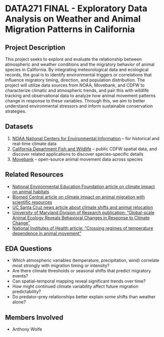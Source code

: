 # DATA271 FINAL - Exploratory Data Analysis on Weather and Animal Migration Patterns in California

## Project Description
This project seeks to explore and evaluate the relationship between atmospheric and weather conditions and the migratory behavior of animal species in California. By integrating meteorological data and ecological records, the goal is to identify environmental triggers or correlations that influence migratory timing, direction, and population distribution. The project will utilize data sources from NOAA, Movebank, and CDFW to characterize climatic and atmospheric trends, and pair this with wildlife tracking and observational data to analyze how animal movement patterns change in response to these variables. Through this, we aim to better understand environmental stressors and inform sustainable conservation strategies.

## Datasets
1. [NOAA National Centers for Environmental Information](https://www.ncei.noaa.gov/) – for historical and real-time climate data
2. [California Department Fish and Wildlife](https://data-cdfw.opendata.arcgis.com/search?q=barn%20owl&tags=species) – public CDFW spatial data, and discover related applications to discover species-specific details
3. [Movebank](https://www.movebank.org/) – open-source animal movement data across species 

## Related Resources
- [National Environmental Education Foundation article on climate impact on animal habitats](https://www.neefusa.org/story/climate-change/how-climate-change-changing-animal-habits)
- [Biomed Central article on climate impact on animal migration with scientific resources](https://climatechangeresponses.biomedcentral.com/articles/10.1186/s40665-015-0013-9)
- [UC Santa Cruz news article about climate shifts and animal relocation](https://www.scientificamerican.com/article/climate-change-is-driving-animal-migration/)
- [University of Maryland Division of Research publication: “Global-scale Animal Ecology Reveals Behavioral Changes in Response to Climate Change”](https://research.umd.edu/articles/global-scale-animal-ecology-reveals-behavioral-changes-response-climate-change)
- [National Institutes of Health article: “Crossing regimes of temperature dependence in animal movement”](https://pubmed.ncbi.nlm.nih.gov/26854767/)

## EDA Questions
- Which atmospheric variables (temperature, precipitation, wind) correlate most strongly with migration timing or intensity?
- Are there climate thresholds or seasonal shifts that predict migratory events?
- Can spatial–temporal mapping reveal significant trends over time?
- How might continued climate variability affect future migration predictability?
- Do predator–prey relationships better explain some shifts than weather alone?

## Members Involved
- Anthony Wolfe

```python

```
